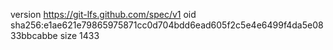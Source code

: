 version https://git-lfs.github.com/spec/v1
oid sha256:e1ae621e79865975871cc0d704bdd6ead605f2c5e4e6499f4da5e0833bbcabbe
size 1433
